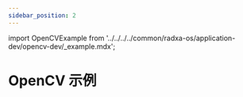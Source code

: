 ```yaml
---
sidebar_position: 2
---
```


import OpenCVExample from '../../../../common/radxa-os/application-dev/opencv-dev/\_example.mdx';

# OpenCV 示例

<OpenCVExample />
